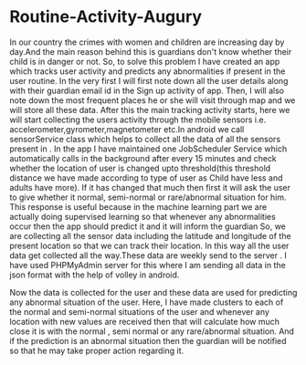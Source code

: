# Routine-Activity-Augury

In our country the crimes with women and children are increasing day by day.And the main reason behind this is guardians don't know whether their child 
is in danger or not. So, to solve this problem I have created an app which tracks user activity and predicts any abnormalities if present in the user routine.
In the very first I will first note down all the user details along with their guardian email id in the Sign up activity of app. Then, I will also note down the 
most frequent places he or she will visit through map and we will store all these data. After this the main tracking activity starts, here we will start collecting 
the users activity through the mobile sensors i.e. accelerometer,gyrometer,magnetometer etc.In android we call sensorService class which helps to collect all the 
data of all the sensors present in . In the app I have maintained one JobScheduler Service which automatically calls in the background after every 15 minutes and check
whether the location of user is changed upto threshold(this threshold distance we have made according to type of user as Child have less and adults have more). If it has
changed that much then first it will ask the user to give whether it normal, semi-normal or rare/abnormal situation for him. This response is useful because in the machine 
learning part we are actually doing supervised learning so that whenever any abnormalities occur then the app should predict it and it will inform the guardian So, we are collecting all the sensor data including the latitude and longitude of the present location so that we can track their location. In this way all the user data get collected all the way.These data are weekly send to the server . I have used PHPMyAdmin server for this where I am sending all data in the json format with the help of volley in android.

Now the data is collected for the user and these data are used for predicting any abnormal situation of the user. Here, I have made clusters to each of the normal and semi-normal
situations of the user and whenever any location with new values are received then that will calculate how much close it is with the normal , semi normal or any rare/abnormal situation.
And if the prediction is an abnormal situation then the guardian will be notified so that he may take proper action regarding it.
